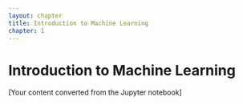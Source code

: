 ```yaml
---
layout: chapter
title: Introduction to Machine Learning
chapter: 1
---
```


# Introduction to Machine Learning

[Your content converted from the Jupyter notebook] 